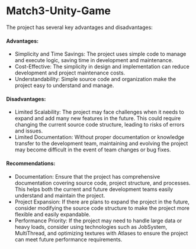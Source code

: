 # Match3-Unity-Game

The project has several key advantages and disadvantages:

#### Advantages:

+ Simplicity and Time Savings: The project uses simple code to manage and execute logic, saving time in development and maintenance.
+ Cost-Effective: The simplicity in design and implementation can reduce development and project maintenance costs.
+ Understandability: Simple source code and organization make the project easy to understand and manage.

#### Disadvantages:

+ Limited Scalability: The project may face challenges when it needs to expand and add many new features in the future. This could require changing the current source code structure, leading to risks of errors and issues.
+ Limited Documentation: Without proper documentation or knowledge transfer to the development team, maintaining and evolving the project may become difficult in the event of team changes or bug fixes.

#### Recommendations:

+ Documentation: Ensure that the project has comprehensive documentation covering source code, project structure, and processes. This helps both the current and future development teams easily understand and maintain the project.
+ Project Expansion: If there are plans to expand the project in the future, consider modifying the source code structure to make the project more flexible and easily expandable.
+ Performance Priority: If the project may need to handle large data or heavy loads, consider using technologies such as JobSystem, MultiThread, and optimizing textures with Atlases to ensure the project can meet future performance requirements.




